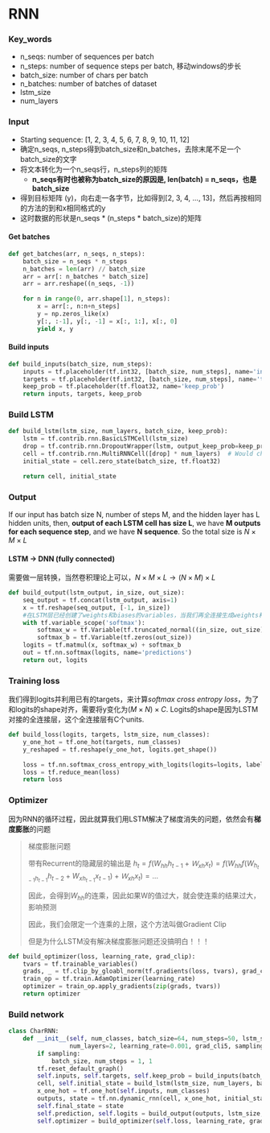 # RNN

### Key_words

* n_seqs: number of sequences per batch
* n_steps: number of sequence steps per batch, 移动windows的步长
* batch_size: number of chars per batch
* n_batches: number of batches of dataset
* lstm_size
* num_layers

### Input

* Starting sequence: [1, 2, 3, 4, 5, 6, 7, 8, 9, 10, 11, 12]
* 确定n_seqs, n_steps得到batch_size和n_batches，去除末尾不足一个batch_size的文字
* 将文本转化为一个n_seqs行，n_steps列的矩阵
  * **n_seqs有时也被称为batch_size的原因是, len(batch) = n_seqs，也是batch_size**
* 得到目标矩阵 (y)，向右走一各字节，比如得到[2, 3, 4, ..., 13]，然后再按相同的方法的到和x相同格式的y
* 这时数据的形状是n_seqs * (n_steps * batch_size)的矩阵

#### Get batches

```python
def get_batches(arr, n_seqs, n_steps):
    batch_size = n_seqs * n_steps
    n_batches = len(arr) // batch_size
    arr = arr[: n_batches * batch_size]
    arr = arr.reshape((n_seqs, -1))
    
    for n in range(0, arr.shape[1], n_steps):
        x = arr[:, n:n+n_steps]
        y = np.zeros_like(x)
        y[:, :-1], y[:, -1] = x[:, 1:], x[:, 0]
        yield x, y
```

#### Build inputs

```python
def build_inputs(batch_size, num_steps):
    inputs = tf.placeholder(tf.int32, [batch_size, num_steps], name='inputs')
    targets = tf.placeholder(tf.int32, [batch_size, num_steps], name='targets')
    keep_prob = tf.placeholder(tf.float32, name='keep_prob')
    return inputs, targets, keep_prob
```

  ### Build LSTM

```python
def build_lstm(lstm_size, num_layers, batch_size, keep_prob):
    lstm = tf.contrib.rnn.BasicLSTMCell(lstm_size)
    drop = tf.contrib.rnn.DropoutWrapper(lstm, output_keep_prob=keep_prob)
    cell = tf.contrib.rnn.MultiRNNCell([drop] * num_layers)  # Would change in May
    initial_state = cell.zero_state(batch_size, tf.float32)
    
    return cell, initial_state
```

### Output

If our input has batch size N, number of steps M, and the hidden layer has L hidden units, then, **output of each LSTM cell has size L**, we have **M outputs for each sequence step**, and we have **N sequence**. So the total size is $N \times M \times L$ 

#### LSTM -> DNN (fully connected)

需要做一层转换，当然卷积理论上可以，$N\times M\times L \to (N\times M) \times L$

```python
def build_output(lstm_output, in_size, out_size):
    seq_output = tf.concat(lstm_output, axis=1)
    x = tf.reshape(seq_output, [-1, in_size])
    #在LSTM层已经创建了weights和biases的variables，当我们再全连接生成weights和biases变量时会出现冲突，因此需要声明变量范围
    with tf.variable_scope('softmax'):
        softmax_w = tf.Variable(tf.truncated_normal((in_size, out_size), stddev=0.1))
        softmax_b = tf.Variable(tf.zeros(out_size))
    logits = tf.matmul(x, softmax_w) + softmax_b
    out = tf.nn.softmax(logits, name='predictions')
    return out, logits
```

### Training loss

我们得到logits并利用已有的targets，来计算$softmax~cross~entropy~loss$，为了和logits的shape对齐，需要将y变化为$(M\times N) \times C$. Logits的shape是因为LSTM对接的全连接层，这个全连接层有C个units.

```python
def build_loss(logits, targets, lstm_size, num_classes):
    y_one_hot = tf.one_hot(targets, num_classes)
    y_reshaped = tf.reshape(y_one_hot, logits.get_shape())
    
    loss = tf.nn.softmax_cross_entropy_with_logits(logits=logits, labels=y_reshaped)
    loss = tf.reduce_mean(loss)
    return loss
```

### Optimizer

因为RNN的循环过程，因此就算我们用LSTM解决了梯度消失的问题，依然会有**梯度膨胀**的问题

> 梯度膨胀问题
>
> 带有Recurrent的隐藏层的输出是 $h_t = f(W_{hh}h_{t-1} +Ｗ_{xh}x_t) = f(W_{hh}f(W_{h_{t-1}h_{t-1}}h_{t-2} + W_{xh_{t-1}}x_{t-1})+Ｗ_{xh}x_t)=...$
>
> 因此，会得到$W_{hh}$的连乘，因此如果W的值过大，就会使连乘的结果过大，影响预测
>
> 因此，我们会限定一个连乘的上限，这个方法叫做Gradient Clip
>
> 但是为什么LSTM没有解决梯度膨胀问题还没搞明白！！！

```python
def build_optimizer(loss, learning_rate, grad_clip):
    tvars = tf.trainable_variables()
    grads, _ = tf.clip_by_gloabl_norm(tf.gradients(loss, tvars), grad_clip)
    train_op = tf.train.AdamOptimizer(learning_rate)
    optimizer = train_op.apply_gradients(zip(grads, tvars))
    return optimizer
```

### Build network

```python
class CharRNN:
    def __init__(self, num_classes, batch_size=64, num_steps=50, lstm_size=128,
                 num_layers=2, learning_rate=0.001, grad_cli5, sampling=False):
        if sampling:
            batch_size, num_steps = 1, 1
        tf.reset_default_graph()
        self.inputs, self.targets, self.keep_prob = build_inputs(batch_size, num_steps)
        cell, self.initial_state = build_lstm(lstm_size, num_layers, batch_size, self.keep_prob)
        x_one_hot = tf.one_hot(self.inputs, num_classes)
        outputs, state = tf.nn.dynamic_rnn(cell, x_one_hot, initial_state=self.initial_state)
        self.final_state = state
        self.prediction, self.logits = build_output(outputs, lstm_size, num_classes)
        self.optimizer = build_optimizer(self.loss, learning_rate, grad_clip)
```

